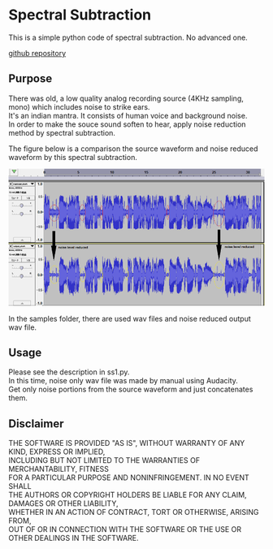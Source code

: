 # Spectral Subtraction

This is a simple python code of spectral subtraction. No advanced one.  

[github repository](https://github.com/shun60s/spectral-subtraction)  

## Purpose

There was old, a low quality analog recording source (4KHz sampling, mono) which includes noise to strike ears.  
It's an indian mantra. It consists of human voice and background noise.  
In order to make the souce sound soften to hear, apply noise reduction method by spectral subtraction.  

The figure below is a comparison the source waveform and noise reduced waveform by this spectral subtraction.  
  
  
  
![sample1](docs/noise_reduction.png)  

In the samples folder, there are used wav files and noise reduced output wav file.  

## Usage
Please see the description in ss1.py.  
In this time, noise only wav file was made by manual using Audacity.  
Get only noise portions from the source waveform and just concatenates them.  

## Disclaimer
THE SOFTWARE IS PROVIDED "AS IS", WITHOUT WARRANTY OF ANY KIND, EXPRESS OR IMPLIED,  
INCLUDING BUT NOT LIMITED TO THE WARRANTIES OF MERCHANTABILITY, FITNESS  
FOR A PARTICULAR PURPOSE AND NONINFRINGEMENT. IN NO EVENT SHALL  
THE AUTHORS OR COPYRIGHT HOLDERS BE LIABLE FOR ANY CLAIM, DAMAGES OR OTHER LIABILITY,  
WHETHER IN AN ACTION OF CONTRACT, TORT OR OTHERWISE, ARISING FROM,  
OUT OF OR IN CONNECTION WITH THE SOFTWARE OR THE USE OR OTHER DEALINGS IN THE SOFTWARE.  

